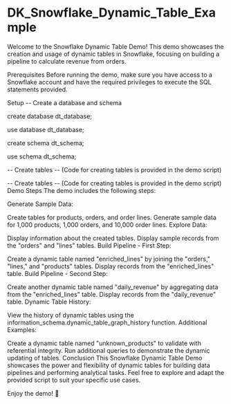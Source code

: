# DK_Snowflake_Dynamic_Table_Example

Welcome to the Snowflake Dynamic Table Demo! This demo showcases the creation and usage of dynamic tables in Snowflake, focusing on building a pipeline to calculate revenue from orders.

Prerequisites
Before running the demo, make sure you have access to a Snowflake account and have the required privileges to execute the SQL statements provided.

Setup
-- Create a database and schema

create database dt_database;

use database dt_database;

create schema dt_schema;

use schema dt_schema;

-- Create tables
-- (Code for creating tables is provided in the demo script)


-- Create tables
-- (Code for creating tables is provided in the demo script)
Demo Steps
The demo includes the following steps:

Generate Sample Data:

Create tables for products, orders, and order lines.
Generate sample data for 1,000 products, 1,000 orders, and 10,000 order lines.
Explore Data:

Display information about the created tables.
Display sample records from the "orders" and "lines" tables.
Build Pipeline - First Step:

Create a dynamic table named "enriched_lines" by joining the "orders," "lines," and "products" tables.
Display records from the "enriched_lines" table.
Build Pipeline - Second Step:

Create another dynamic table named "daily_revenue" by aggregating data from the "enriched_lines" table.
Display records from the "daily_revenue" table.
Dynamic Table History:

View the history of dynamic tables using the information_schema.dynamic_table_graph_history function.
Additional Examples:

Create a dynamic table named "unknown_products" to validate with referential integrity.
Run additional queries to demonstrate the dynamic updating of tables.
Conclusion
This Snowflake Dynamic Table Demo showcases the power and flexibility of dynamic tables for building data pipelines and performing analytical tasks. Feel free to explore and adapt the provided script to suit your specific use cases.

Enjoy the demo! 🚀
